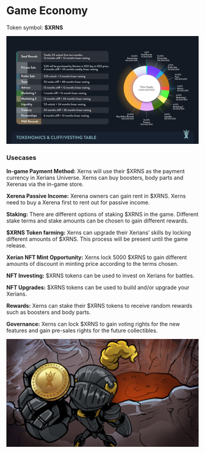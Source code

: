 # Game Economy

Token symbol: **$XRNS**

![](<.gitbook/assets/tokenomics final.jpg>)

### Usecases&#x20;

**In-game Payment Method:** Xerns will use their $XRNS as the payment currency in Xerians Universe. Xerns can buy boosters, body parts and Xerenas via the in-game store.&#x20;

**Xerena Passive Income:** Xerena owners can gain rent in $XRNS. Xerns need to buy a Xerena first to rent out for passive income.&#x20;

**Staking:** There are different options of staking $XRNS in the game. Different stake terms and stake amounts can be chosen to gain different rewards.&#x20;

**$XRNS Token farming:** Xerns can upgrade their Xerians’ skills by locking different amounts of $XRNS. This process will be present until the game release.&#x20;

**Xerian NFT Mint Opportunity:** Xerns lock 5000 $XRNS to gain different amounts of discount in minting price according to the terms chosen.&#x20;

**NFT Investing:** $XRNS tokens can be used to invest on Xerians for battles.&#x20;

**NFT Upgrades:** $XRNS tokens can be used to build and/or upgrade your Xerians.&#x20;

**Rewards:** Xerns can stake their $XRNS tokens to receive random rewards such as boosters and body parts.&#x20;

**Governance:** Xerns can lock $XRNS to gain voting rights for the new features and gain pre-sales rights for the future collectibles.



![](.gitbook/assets/Tokenomics.jpg)
